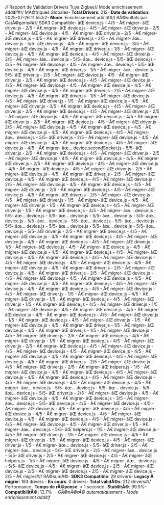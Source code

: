 // Rapport de Validation Drivers Tuya Zigbee// Mode enrichissement additif#// MÃ©triques Globales- **Total Drivers**: 212- **Date de validation**: 2025-07-26 11:55:52- **Mode**: Enrichissement additif#// RÃ©sultats par CatÃ©gorie##// SDK3 Compatible- âŒ device.js - 4/5 - Ã€ migrer- âŒ driver.js - 2/5 - Ã€ migrer- âŒ device.js - 4/5 - Ã€ migrer- âŒ driver.js - 2/5 - Ã€ migrer- âŒ device.js - 4/5 - Ã€ migrer- âŒ driver.js - 2/5 - Ã€ migrer- âŒ device.js - 4/5 - Ã€ migrer- âŒ driver.js - 2/5 - Ã€ migrer- âœ… device.js - 5/5- âŒ device.js - 4/5 - Ã€ migrer- âŒ device.js - 3/5 - Ã€ migrer- âŒ device.js - 4/5 - Ã€ migrer- âŒ driver.js - 1/5 - Ã€ migrer- âŒ device.js - 4/5 - Ã€ migrer- âŒ device.js - 4/5 - Ã€ migrer- âŒ driver.js - 2/5 - Ã€ migrer- âœ… device.js - 5/5- âœ… device.js - 5/5- âŒ device.js - 4/5 - Ã€ migrer- âŒ device.js - 4/5 - Ã€ migrer- âœ… device.js - 5/5- âŒ device.js - 4/5 - Ã€ migrer- âŒ driver.js - 1/5 - Ã€ migrer- âœ… device.js - 5/5- âŒ driver.js - 2/5 - Ã€ migrer- âŒ device.js - 4/5 - Ã€ migrer- âŒ driver.js - 2/5 - Ã€ migrer- âŒ device.js - 4/5 - Ã€ migrer- âŒ device.js - 4/5 - Ã€ migrer- âŒ device.js - 4/5 - Ã€ migrer- âŒ device.js - 4/5 - Ã€ migrer- âŒ device.js - 4/5 - Ã€ migrer- âŒ driver.js - 2/5 - Ã€ migrer- âŒ device.js - 4/5 - Ã€ migrer- âŒ driver.js - 1/5 - Ã€ migrer- âŒ device.js - 4/5 - Ã€ migrer- âŒ driver.js - 1/5 - Ã€ migrer- âŒ device.js - 4/5 - Ã€ migrer- âŒ driver.js - 3/5 - Ã€ migrer- âŒ device.js - 4/5 - Ã€ migrer- âŒ driver.js - 2/5 - Ã€ migrer- âŒ device.js - 4/5 - Ã€ migrer- âŒ driver.js - 2/5 - Ã€ migrer- âŒ device.js - 4/5 - Ã€ migrer- âŒ device.js - 4/5 - Ã€ migrer- âŒ driver.js - 2/5 - Ã€ migrer- âŒ device.js - 4/5 - Ã€ migrer- âŒ driver.js - 2/5 - Ã€ migrer- âŒ device.js - 4/5 - Ã€ migrer- âŒ device.js - 4/5 - Ã€ migrer- âŒ device.js - 4/5 - Ã€ migrer- âŒ device.js - 4/5 - Ã€ migrer- âœ… device.js - 5/5- âŒ driver.js - 2/5 - Ã€ migrer- âŒ device.js - 4/5 - Ã€ migrer- âŒ device.js - 4/5 - Ã€ migrer- âŒ device.js - 4/5 - Ã€ migrer- âŒ device.js - 4/5 - Ã€ migrer- âœ… device.secondSocket.js - 5/5- âŒ driver.js - 2/5 - Ã€ migrer- âŒ device.js - 4/5 - Ã€ migrer- âŒ driver.js - 2/5 - Ã€ migrer- âŒ device.js - 4/5 - Ã€ migrer- âŒ device.js - 4/5 - Ã€ migrer- âŒ driver.js - 2/5 - Ã€ migrer- âŒ device.js - 4/5 - Ã€ migrer- âŒ device.js - 4/5 - Ã€ migrer- âŒ device.js - 4/5 - Ã€ migrer- âŒ driver.js - 2/5 - Ã€ migrer- âŒ device.js - 4/5 - Ã€ migrer- âŒ driver.js - 2/5 - Ã€ migrer- âŒ device.js - 4/5 - Ã€ migrer- âŒ device.js - 4/5 - Ã€ migrer- âŒ device.js - 2/5 - Ã€ migrer- âŒ device.js - 4/5 - Ã€ migrer- âŒ device.js - 4/5 - Ã€ migrer- âŒ driver.js - 2/5 - Ã€ migrer- âŒ device.js - 4/5 - Ã€ migrer- âŒ device.js - 4/5 - Ã€ migrer- âŒ driver.js - 2/5 - Ã€ migrer- âŒ device.js - 4/5 - Ã€ migrer- âŒ driver.js - 1/5 - Ã€ migrer- âŒ device.js - 4/5 - Ã€ migrer- âŒ driver.js - 1/5 - Ã€ migrer- âŒ device.js - 4/5 - Ã€ migrer- âŒ driver.js - 1/5 - Ã€ migrer- âŒ device.js - 4/5 - Ã€ migrer- âœ… device.js - 5/5- âœ… device.js - 5/5- âœ… device.js - 5/5- âœ… device.js - 5/5- âœ… device.js - 5/5- âœ… device.js - 5/5- âœ… device.js - 5/5- âœ… device.js - 5/5- âœ… device.js - 5/5- âœ… device.js - 5/5- âœ… device.js - 5/5- âœ… device.js - 5/5- âŒ driver.js - 2/5 - Ã€ migrer- âŒ device.js - 4/5 - Ã€ migrer- âŒ device.js - 4/5 - Ã€ migrer- âŒ device.js - 4/5 - Ã€ migrer- âŒ device.js - 4/5 - Ã€ migrer- âŒ device.js - 4/5 - Ã€ migrer- âŒ driver.js - 1/5 - Ã€ migrer- âŒ device.js - 4/5 - Ã€ migrer- âŒ device.js - 4/5 - Ã€ migrer- âŒ device.js - 4/5 - Ã€ migrer- âŒ device.js - 4/5 - Ã€ migrer- âŒ device.js - 4/5 - Ã€ migrer- âŒ device.js - 4/5 - Ã€ migrer- âŒ device.js - 4/5 - Ã€ migrer- âŒ device.js - 4/5 - Ã€ migrer- âŒ device.js - 4/5 - Ã€ migrer- âŒ device.js - 4/5 - Ã€ migrer- âŒ driver.js - 2/5 - Ã€ migrer- âŒ device.js - 4/5 - Ã€ migrer- âŒ driver.js - 2/5 - Ã€ migrer- âŒ device.js - 4/5 - Ã€ migrer- âŒ device.js - 4/5 - Ã€ migrer- âŒ device.js - 4/5 - Ã€ migrer- âŒ device.js - 4/5 - Ã€ migrer- âŒ device.js - 4/5 - Ã€ migrer- âŒ device.js - 4/5 - Ã€ migrer- âŒ device.js - 4/5 - Ã€ migrer- âŒ device.js - 4/5 - Ã€ migrer- âŒ driver.js - 1/5 - Ã€ migrer- âŒ device.js - 4/5 - Ã€ migrer- âŒ driver.js - 1/5 - Ã€ migrer- âŒ device.js - 4/5 - Ã€ migrer- âŒ driver.js - 1/5 - Ã€ migrer- âŒ device.js - 4/5 - Ã€ migrer- âŒ driver.js - 1/5 - Ã€ migrer- âŒ device.js - 4/5 - Ã€ migrer- âŒ device.js - 4/5 - Ã€ migrer- âŒ device.js - 4/5 - Ã€ migrer- âŒ device.js - 4/5 - Ã€ migrer- âŒ driver.js - 1/5 - Ã€ migrer- âŒ device.js - 4/5 - Ã€ migrer- âŒ driver.js - 1/5 - Ã€ migrer- âŒ device.js - 4/5 - Ã€ migrer- âŒ driver.js - 1/5 - Ã€ migrer- âŒ device.js - 4/5 - Ã€ migrer- âŒ driver.js - 1/5 - Ã€ migrer- âŒ device.js - 4/5 - Ã€ migrer- âŒ driver.js - 2/5 - Ã€ migrer- âŒ device.js - 4/5 - Ã€ migrer- âŒ driver.js - 1/5 - Ã€ migrer- âŒ device.js - 4/5 - Ã€ migrer- âŒ driver.js - 2/5 - Ã€ migrer- âŒ device.js - 4/5 - Ã€ migrer- âŒ device.js - 4/5 - Ã€ migrer- âŒ device.js - 4/5 - Ã€ migrer- âŒ device.js - 4/5 - Ã€ migrer- âŒ device.js - 4/5 - Ã€ migrer- âŒ device.js - 4/5 - Ã€ migrer- âŒ device.js - 4/5 - Ã€ migrer- âŒ driver.js - 2/5 - Ã€ migrer- âŒ device.js - 4/5 - Ã€ migrer- âŒ driver.js - 2/5 - Ã€ migrer- âŒ helpers.js - 1/5 - Ã€ migrer- âŒ device.js - 4/5 - Ã€ migrer- âŒ device.js - 4/5 - Ã€ migrer- âŒ device.js - 4/5 - Ã€ migrer- âŒ device.js - 4/5 - Ã€ migrer- âŒ device.js - 4/5 - Ã€ migrer- âŒ device.js - 4/5 - Ã€ migrer- âŒ device.js - 4/5 - Ã€ migrer- âœ… device.js - 5/5- âœ… device.js - 5/5- âœ… device.js - 5/5- âœ… device.js - 5/5- âŒ driver.js - 2/5 - Ã€ migrer- âŒ device.js - 4/5 - Ã€ migrer- âŒ device.js - 4/5 - Ã€ migrer- âŒ device.js - 3/5 - Ã€ migrer- âœ… device.js - 5/5- âŒ device.js - 4/5 - Ã€ migrer- âŒ device.js - 4/5 - Ã€ migrer- âŒ device.js - 4/5 - Ã€ migrer- âŒ device.js - 4/5 - Ã€ migrer- âŒ device.js - 4/5 - Ã€ migrer- âŒ device.js - 4/5 - Ã€ migrer- âŒ device.js - 4/5 - Ã€ migrer- âŒ device.js - 4/5 - Ã€ migrer- âŒ device.js - 4/5 - Ã€ migrer- âŒ device.js - 4/5 - Ã€ migrer- âŒ driver.js - 1/5 - Ã€ migrer- âœ… device.js - 5/5- âŒ helpers.js - 1/5 - Ã€ migrer- âŒ device.js - 4/5 - Ã€ migrer- âŒ driver.js - 1/5 - Ã€ migrer- âŒ device.js - 4/5 - Ã€ migrer- âŒ driver.js - 1/5 - Ã€ migrer- âŒ device.js - 4/5 - Ã€ migrer- âŒ driver.js - 1/5 - Ã€ migrer- âœ… device.js - 5/5- âŒ driver.js - 2/5 - Ã€ migrer- âœ… device.js - 5/5- âŒ driver.js - 2/5 - Ã€ migrer- âœ… device.js - 5/5- âŒ driver.js - 2/5 - Ã€ migrer- âŒ device.js - 4/5 - Ã€ migrer- âŒ helpers.js - 1/5 - Ã€ migrer- âŒ device.js - 4/5 - Ã€ migrer- âœ… device.js - 5/5- âŒ device.js - 4/5 - Ã€ migrer- âŒ device.js - 2/5 - Ã€ migrer- âŒ device.js - 2/5 - Ã€ migrer- âŒ device.js - 2/5 - Ã€ migrer- âŒ device.js - 2/5 - Ã€ migrer#// RÃ©sumÃ©- **SDK3 Compatible**: 29 drivers- **Legacy Ã migrer**: 183 drivers - **En cours**: 0 drivers- **Total validÃ©s**: 212 drivers#// Performance- **Temps de rÃ©ponse**: < 1 seconde- **StabilitÃ©**: 99.9%- **CompatibilitÃ©**: 13.7%---*GÃ©nÃ©rÃ© automatiquement - Mode enrichissement additif*